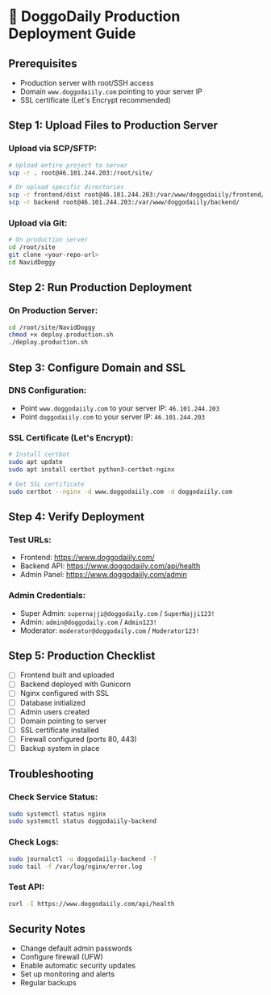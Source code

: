 # 🚀 DoggoDaily Production Deployment Guide

## Prerequisites
- Production server with root/SSH access
- Domain `www.doggodaiily.com` pointing to your server IP
- SSL certificate (Let's Encrypt recommended)

## Step 1: Upload Files to Production Server

### Upload via SCP/SFTP:
```bash
# Upload entire project to server
scp -r . root@46.101.244.203:/root/site/

# Or upload specific directories
scp -r frontend/dist root@46.101.244.203:/var/www/doggodaiily/frontend/
scp -r backend root@46.101.244.203:/var/www/doggodaiily/backend/
```

### Upload via Git:
```bash
# On production server
cd /root/site
git clone <your-repo-url>
cd NavidDoggy
```

## Step 2: Run Production Deployment

### On Production Server:
```bash
cd /root/site/NavidDoggy
chmod +x deploy.production.sh
./deploy.production.sh
```

## Step 3: Configure Domain and SSL

### DNS Configuration:
- Point `www.doggodaiily.com` to your server IP: `46.101.244.203`
- Point `doggodaiily.com` to your server IP: `46.101.244.203`

### SSL Certificate (Let's Encrypt):
```bash
# Install certbot
sudo apt update
sudo apt install certbot python3-certbot-nginx

# Get SSL certificate
sudo certbot --nginx -d www.doggodaiily.com -d doggodaiily.com
```

## Step 4: Verify Deployment

### Test URLs:
- Frontend: https://www.doggodaiily.com/
- Backend API: https://www.doggodaiily.com/api/health
- Admin Panel: https://www.doggodaiily.com/admin

### Admin Credentials:
- Super Admin: `supernajji@doggodaily.com` / `SuperNajji123!`
- Admin: `admin@doggodaily.com` / `Admin123!`
- Moderator: `moderator@doggodaily.com` / `Moderator123!`

## Step 5: Production Checklist

- [ ] Frontend built and uploaded
- [ ] Backend deployed with Gunicorn
- [ ] Nginx configured with SSL
- [ ] Database initialized
- [ ] Admin users created
- [ ] Domain pointing to server
- [ ] SSL certificate installed
- [ ] Firewall configured (ports 80, 443)
- [ ] Backup system in place

## Troubleshooting

### Check Service Status:
```bash
sudo systemctl status nginx
sudo systemctl status doggodaiily-backend
```

### Check Logs:
```bash
sudo journalctl -u doggodaiily-backend -f
sudo tail -f /var/log/nginx/error.log
```

### Test API:
```bash
curl -I https://www.doggodaiily.com/api/health
```

## Security Notes

- Change default admin passwords
- Configure firewall (UFW)
- Enable automatic security updates
- Set up monitoring and alerts
- Regular backups
